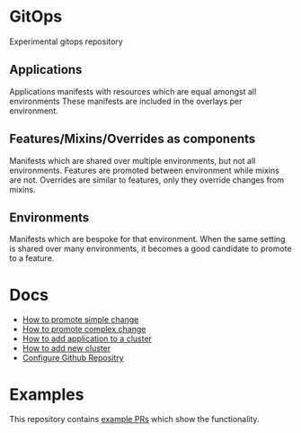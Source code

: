 # GitOps
Experimental gitops repository

## Applications
Applications manifests with resources which are equal amongst all environments
These manifests are included in the overlays per environment.

## Features/Mixins/Overrides as components
Manifests which are shared over multiple environments, but not all environments.
Features are promoted between environment while mixins are not.
Overrides are similar to features, only they override changes from mixins.

## Environments
Manifests which are bespoke for that environment.
When the same setting is shared over many environments, it becomes a good candidate to promote to a feature.

# Docs
- [How to promote simple change](/docs/how-to-promote-simple-change.md)
- [How to promote complex change](/docs/how-to-promote-complex-change.md)
- [How to add application to a cluster](/docs/how-to-add-application-to-a-cluster.md)
- [How to add new cluster](/docs/how-to-add-new-cluster.md)
- [Configure Github Repositry](/docs/configure-github-repository.md)

# Examples
This repository contains [example PRs](https://github.com/waaghals/gitops/pulls?q=is%3Apr+label%3Aexample) which show the functionality.
